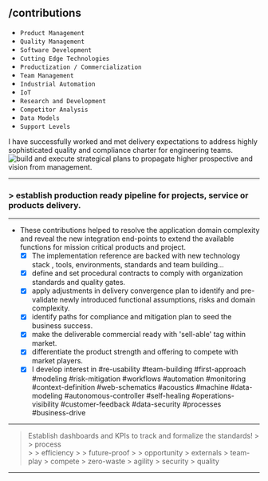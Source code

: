 
##  /contributions
 - `Product Management`
 - `Quality Management`
 - `Software Development`
 - `Cutting Edge Technologies`
 - `Productization / Commercialization`
 - `Team Management`
 - `Industrial Automation `
 - `IoT`
 - `Research and Development`
 - `Competitor Analysis` 
 - `Data Models`
 - `Support Levels`

 I have successfully worked and met delivery expectations to address highly sophisticated quality and compliance charter for engineering teams.
![build and execute strategical plans to propagate higher prospective and vision from management.](https://encrypted-tbn0.gstatic.com/images?q=tbn:ANd9GcRGrxO69NuBQfY54KRwla4EuK4Ri_EODz0EKUJZfix77vdNZjTm&s)

 ----
 
### > establish production ready pipeline for projects, service or products delivery. 
-----
-	These contributions helped to resolve the application domain complexity and reveal the new integration end-points to extend the available functions for mission critical products and project. 
	 - [x]  The implementation reference are backed with new technology stack , tools, environments, standards and team building...
	 - [x]  define and set procedural contracts to comply with organization standards and quality gates.
	 - [x] apply adjustments in delivery convergence plan to identify and pre-validate newly introduced functional assumptions, risks and domain complexity.
	 - [x] identify paths for compliance and mitigation plan to seed the business success.
	 - [x]  make the deliverable commercial ready with 'sell-able' tag within market.
	 - [x] differentiate the product strength and offering to compete with market players.
	 - [x] I develop interest in #re-usability #team-building #first-approach #modeling #risk-mitigation #workflows #automation #monitoring #context-definition #web-schematics  #acoustics #machine #data-modeling #autonomous-controller #self-healing #operations-visibility #customer-feedback #data-security #processes #business-drive
----
 
>Establish dashboards and KPIs to track and formalize the standards!
	> > 	process  
	> > 	efficiency
	> >  	future-proof 
	>	>	 	opportunity 
	> externals > team-play > compete > zero-waste > agility > security > quality 

---
<!--stackedit_data:
eyJoaXN0b3J5IjpbLTE3NzAzMTk3NTksLTQ4NTIyOTY4Niw1ND
YwMjc3MTRdfQ==
-->